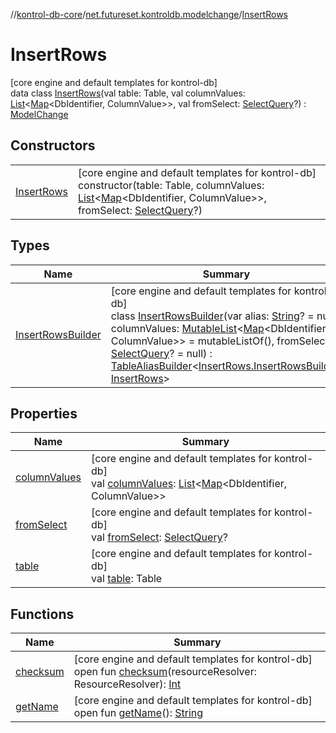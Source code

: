 //[kontrol-db-core](../../../index.md)/[net.futureset.kontroldb.modelchange](../index.md)/[InsertRows](index.md)

# InsertRows

[core engine and default templates for kontrol-db]\
data class [InsertRows](index.md)(val table: Table, val columnValues: [List](https://kotlinlang.org/api/latest/jvm/stdlib/kotlin.collections/-list/index.html)&lt;[Map](https://kotlinlang.org/api/latest/jvm/stdlib/kotlin.collections/-map/index.html)&lt;DbIdentifier, ColumnValue&gt;&gt;, val fromSelect: [SelectQuery](../-select-query/index.md)?) : [ModelChange](../-model-change/index.md)

## Constructors

| | |
|---|---|
| [InsertRows](-insert-rows.md) | [core engine and default templates for kontrol-db]<br>constructor(table: Table, columnValues: [List](https://kotlinlang.org/api/latest/jvm/stdlib/kotlin.collections/-list/index.html)&lt;[Map](https://kotlinlang.org/api/latest/jvm/stdlib/kotlin.collections/-map/index.html)&lt;DbIdentifier, ColumnValue&gt;&gt;, fromSelect: [SelectQuery](../-select-query/index.md)?) |

## Types

| Name | Summary |
|---|---|
| [InsertRowsBuilder](-insert-rows-builder/index.md) | [core engine and default templates for kontrol-db]<br>class [InsertRowsBuilder](-insert-rows-builder/index.md)(var alias: [String](https://kotlinlang.org/api/latest/jvm/stdlib/kotlin/-string/index.html)? = null, columnValues: [MutableList](https://kotlinlang.org/api/latest/jvm/stdlib/kotlin.collections/-mutable-list/index.html)&lt;[Map](https://kotlinlang.org/api/latest/jvm/stdlib/kotlin.collections/-map/index.html)&lt;DbIdentifier, ColumnValue&gt;&gt; = mutableListOf(), fromSelect: [SelectQuery](../-select-query/index.md)? = null) : [TableAliasBuilder](../-table-alias-builder/index.md)&lt;[InsertRows.InsertRowsBuilder](-insert-rows-builder/index.md), [InsertRows](index.md)&gt; |

## Properties

| Name | Summary |
|---|---|
| [columnValues](column-values.md) | [core engine and default templates for kontrol-db]<br>val [columnValues](column-values.md): [List](https://kotlinlang.org/api/latest/jvm/stdlib/kotlin.collections/-list/index.html)&lt;[Map](https://kotlinlang.org/api/latest/jvm/stdlib/kotlin.collections/-map/index.html)&lt;DbIdentifier, ColumnValue&gt;&gt; |
| [fromSelect](from-select.md) | [core engine and default templates for kontrol-db]<br>val [fromSelect](from-select.md): [SelectQuery](../-select-query/index.md)? |
| [table](table.md) | [core engine and default templates for kontrol-db]<br>val [table](table.md): Table |

## Functions

| Name | Summary |
|---|---|
| [checksum](../-model-change/checksum.md) | [core engine and default templates for kontrol-db]<br>open fun [checksum](../-model-change/checksum.md)(resourceResolver: ResourceResolver): [Int](https://kotlinlang.org/api/latest/jvm/stdlib/kotlin/-int/index.html) |
| [getName](../-model-change/get-name.md) | [core engine and default templates for kontrol-db]<br>open fun [getName](../-model-change/get-name.md)(): [String](https://kotlinlang.org/api/latest/jvm/stdlib/kotlin/-string/index.html) |
